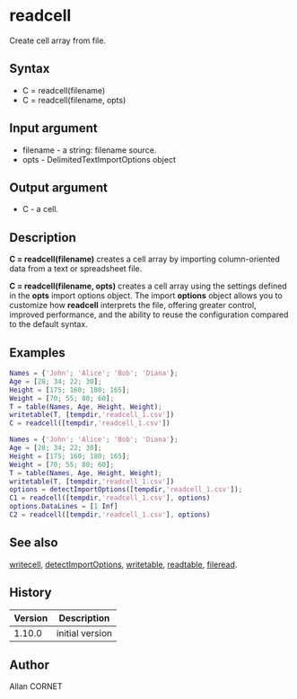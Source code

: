 # readcell

Create cell array from file.

## Syntax

- C = readcell(filename)
- C = readcell(filename, opts)

## Input argument

- filename - a string: filename source.
- opts - DelimitedTextImportOptions object

## Output argument

- C - a cell.

## Description

  <p><b>C = readcell(filename)</b> creates a cell array by importing column-oriented data from a text or spreadsheet file.</p>
  <p><b>C = readcell(filename, opts)</b> creates a cell array using the settings defined in the <b>opts</b> import options object. The import <b>options</b> object allows you to customize how <b>readcell</b> interprets the file, offering greater control, improved performance, and the ability to reuse the configuration compared to the default syntax.</p>

## Examples

```matlab
Names = {'John'; 'Alice'; 'Bob'; 'Diana'};
Age = [28; 34; 22; 30];
Height = [175; 160; 180; 165];
Weight = [70; 55; 80; 60];
T = table(Names, Age, Height, Weight);
writetable(T, [tempdir,'readcell_1.csv'])
C = readcell([tempdir,'readcell_1.csv'])
```

```matlab
Names = {'John'; 'Alice'; 'Bob'; 'Diana'};
Age = [28; 34; 22; 30];
Height = [175; 160; 180; 165];
Weight = [70; 55; 80; 60];
T = table(Names, Age, Height, Weight);
writetable(T, [tempdir,'readcell_1.csv'])
options = detectImportOptions([tempdir,'readcell_1.csv']);
C1 = readcell([tempdir,'readcell_1.csv'], options)
options.DataLines = [1 Inf]
C2 = readcell([tempdir,'readcell_1.csv'], options)
```

## See also

[writecell](writecell.md), [detectImportOptions](detectImportOptions.md), [writetable](writetable.md), [readtable](readtable.md), [fileread](../stream_manager/fileread.md).

## History

| Version | Description     |
| ------- | --------------- |
| 1.10.0  | initial version |

## Author

Allan CORNET
